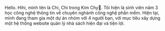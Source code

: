 Hello. Hihi, mình tên là Chi, Chi trong Kim Chy🤣. 
Tôi hiện là sinh viên năm 3 học công nghệ thông tin về chuyên nghành công nghệ phần mềm.
Hiện tại, mình đang tham gia một dự án nhóm với 4 người bạn, với mục tiêu xây dựng một hệ thống website quản lý nhà sách hiện đại và tiện lợi.
